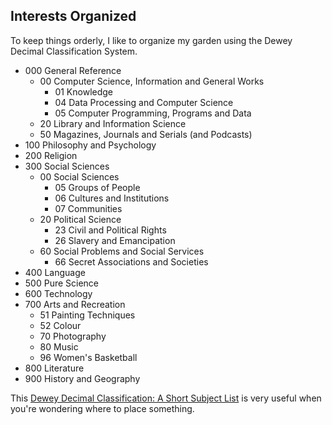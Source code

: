 ## Interests Organized

To keep things orderly, I like to organize my garden using the Dewey Decimal Classification System. 

- 000 General Reference
	- 00 Computer Science, Information and General Works
		- 01 Knowledge
		- 04 Data Processing and Computer Science
		- 05 Computer Programming, Programs and Data
	- 20 Library and Information Science
	- 50 Magazines, Journals and Serials (and Podcasts)
- 100 Philosophy and Psychology
- 200 Religion
- 300 Social Sciences
	- 00 Social Sciences
		- 05 Groups of People
		- 06 Cultures and Institutions
		- 07 Communities
	- 20 Political Science
		- 23 Civil and Political Rights
		- 26 Slavery and Emancipation
	- 60 Social Problems and Social Services
		- 66 Secret Associations and Societies
- 400 Language
- 500 Pure Science
- 600 Technology
- 700 Arts and Recreation
	- 51 Painting Techniques
	- 52 Colour
	- 70 Photography
	- 80 Music
	- 96 Women's Basketball
- 800 Literature
- 900 History and Geography

This [Dewey Decimal Classification: A Short Subject List](https://cmrls.lib.ms.us/digital-library/virtual-reference-collection/ddc-website-links/dewey-decimal-subject-list) is very useful when you're wondering where to place something.
